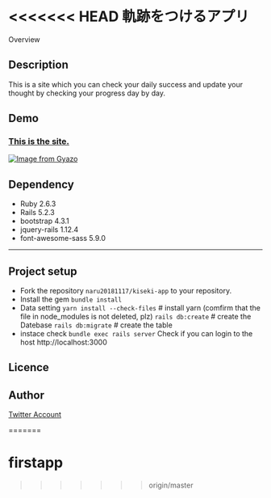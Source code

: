 <<<<<<< HEAD
軌跡をつけるアプリ
====

Overview

## Description

This is a site which you can check your daily success and update your thought by checking your progress day by day.

## Demo
### [This is the site.](https://kiseki.herokuapp.com/)
[![Image from Gyazo](https://i.gyazo.com/3edcde770ef074ef54befdc2982e862e.gif)](https://kiseki.herokuapp.com/)

## Dependency
- Ruby              2.6.3
- Rails             5.2.3
- bootstrap         4.3.1
- jquery-rails      1.12.4
- font-awesome-sass 5.9.0

---
## Project setup
- Fork the repository `naru20181117/kiseki-app` to your repository.
- Install the gem
`bundle install`
- Data setting
`yarn install --check-files` # install yarn (comfirm that the file in node_modules is not deleted, plz)
`rails db:create` # create the Datebase
`rails db:migrate` # create the table
- instace check
`bundle exec rails server`
Check if you can login to the host http://localhost:3000

## Licence


## Author

[Twitter Account](https://twitter.com/1026NT)


=======
# firstapp
>>>>>>> origin/master
